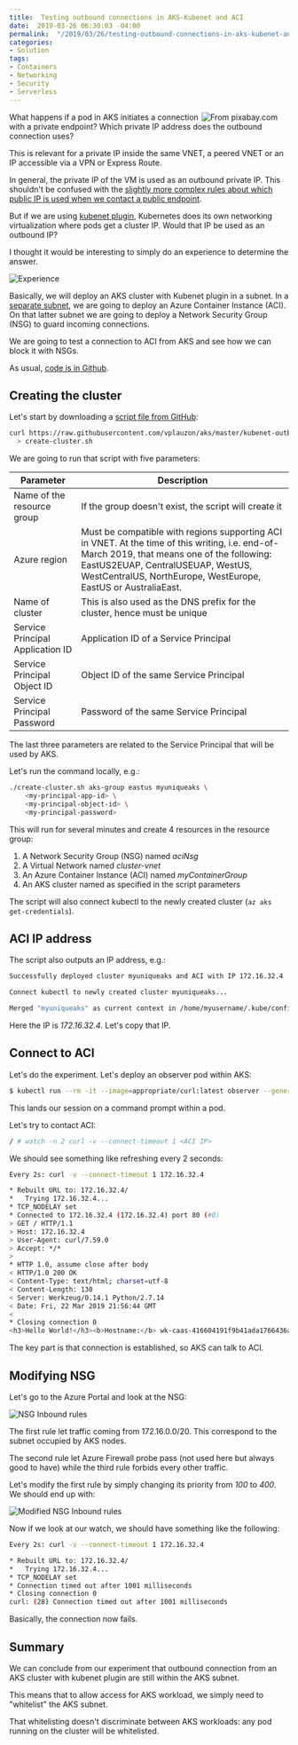 ```yaml
---
title:  Testing outbound connections in AKS-Kubenet and ACI
date:  2019-03-26 06:30:03 -04:00
permalink:  "/2019/03/26/testing-outbound-connections-in-aks-kubenet-and-aci/"
categories:
- Solution
tags:
- Containers
- Networking
- Security
- Serverless
---
```

<img style="float:right;padding-right:20px;" title="From pixabay.com" src="https://vincentlauzon.files.wordpress.com/2019/03/arrow-communication-direction-235975-e1553284557941.jpg" />

What happens if a pod in AKS initiates a connection with a private endpoint?  Which private IP address does the outbound connection uses?

This is relevant for a private IP inside the same VNET, a peered VNET or an IP accessible via a VPN or Express Route.

In general, the private IP of the VM is used as an outbound private IP.  This shouldn't be confused with the <a href="https://docs.microsoft.com/en-us/azure/load-balancer/load-balancer-outbound-connections#scenarios">slightly more complex rules about which public IP is used when we contact a public endpoint</a>.

But if we are using <a href="https://vincentlauzon.com/2018/09/06/aks-with-kubenet-vs-azure-networking-plug-in/">kubenet plugin</a>, Kubernetes does its own networking virtualization where pods get a cluster IP.  Would that IP be used as an outbound IP?

I thought it would be interesting to simply do an experience to determine the answer.

<img src="https://vincentlauzon.files.wordpress.com/2019/03/experience.png" alt="Experience" />

Basically, we will deploy an AKS cluster with Kubenet plugin in a subnet.  In a <a href="https://docs.microsoft.com/en-us/azure/container-instances/container-instances-vnet">separate subnet</a>, we are going to deploy an Azure Container Instance (ACI).  On that latter subnet we are going to deploy a Network Security Group (NSG) to guard incoming connections.

We are going to test a connection to ACI from AKS and see how we can block it with NSGs.

As usual, <a href="https://github.com/vplauzon/aks/tree/master/kubenet-outbound">code is in Github</a>.

<h2>Creating the cluster</h2>

Let's start by downloading a <a href="https://github.com/vplauzon/aks/blob/master/kubenet-outbound/create-cluster.sh">script file from GitHub</a>:

```bash
curl https://raw.githubusercontent.com/vplauzon/aks/master/kubenet-outbound/create-cluster.sh \
  > create-cluster.sh
```

We are going to run that script with five parameters:

<table>
<thead>
<tr>
  <th>Parameter</th>
  <th>Description</th>
</tr>
</thead>
<tbody>
<tr>
  <td>Name of the resource group</td>
  <td>If the group doesn't exist, the script will create it</td>
</tr>
<tr>
  <td>Azure region</td>
  <td>Must be compatible with regions supporting ACI in VNET.  At the time of this writing, i.e. end-of-March 2019, that means one of the following:  EastUS2EUAP, CentralUSEUAP, WestUS, WestCentralUS, NorthEurope, WestEurope, EastUS or AustraliaEast.</td>
</tr>
<tr>
  <td>Name of cluster</td>
  <td>This is also used as the DNS prefix for the cluster, hence must be unique</td>
</tr>
<tr>
  <td>Service Principal Application ID</td>
  <td>Application ID of a Service Principal</td>
</tr>
<tr>
  <td>Service Principal Object ID</td>
  <td>Object ID of the same Service Principal</td>
</tr>
<tr>
  <td>Service Principal Password</td>
  <td>Password of the same Service Principal</td>
</tr>
</tbody>
</table>

The last three parameters are related to the Service Principal that will be used by AKS.

Let's run the command locally, e.g.:

```bash
./create-cluster.sh aks-group eastus myuniqueaks \
    <my-principal-app-id> \
    <my-principal-object-id> \
    <my-principal-password>
```

This will run for several minutes and create 4 resources in the resource group:

<ol>
<li>A Network Security Group (NSG) named <em>aciNsg</em></li>
<li>A Virtual Network named <em>cluster-vnet</em></li>
<li>An Azure Container Instance (ACI) named <em>myContainerGroup</em></li>
<li>An AKS cluster named as specified in the script parameters</li>
</ol>

The script will also connect kubectl to the newly created cluster (<code>az aks get-credentials</code>).

<h2>ACI IP address</h2>

The script also outputs an IP address, e.g.:

```bash
Successfully deployed cluster myuniqueaks and ACI with IP 172.16.32.4

Connect kubectl to newly created cluster myuniqueaks...

Merged "myuniqueaks" as current context in /home/myusername/.kube/config
```

Here the IP is <em>172.16.32.4</em>.  Let's copy that IP.

<h2>Connect to ACI</h2>

Let's do the experiment.  Let's deploy an observer pod within AKS:

```bash
$ kubectl run --rm -it --image=appropriate/curl:latest observer --generator=run-pod/v1 --command sh
```

This lands our session on a command prompt within a pod.

Let's try to contact ACI:

```bash
/ # watch -n 2 curl -v --connect-timeout 1 <ACI IP>
```

We should see something like refreshing every 2 seconds:

```bash
Every 2s: curl -v --connect-timeout 1 172.16.32.4                                                   2019-03-22 21:56:44

* Rebuilt URL to: 172.16.32.4/
*   Trying 172.16.32.4...
* TCP_NODELAY set
* Connected to 172.16.32.4 (172.16.32.4) port 80 (#0)
> GET / HTTP/1.1
> Host: 172.16.32.4
> User-Agent: curl/7.59.0
> Accept: */*
>
* HTTP 1.0, assume close after body
< HTTP/1.0 200 OK
< Content-Type: text/html; charset=utf-8
< Content-Length: 130
< Server: Werkzeug/0.14.1 Python/2.7.14
< Date: Fri, 22 Mar 2019 21:56:44 GMT
<
* Closing connection 0
<h3>Hello World!</h3><b>Hostname:</b> wk-caas-416604191f9b41ada1766436a3c4673b-203163b74dfca1b08abdec<br/><b>Visits:</b> undefined
```

The key part is that connection is established, so AKS can talk to ACI.

<h2>Modifying NSG</h2>

Let's go to the Azure Portal and look at the NSG:

<img src="https://vincentlauzon.files.wordpress.com/2019/03/nsg.png" alt="NSG Inbound rules" />

The first rule let traffic coming from 172.16.0.0/20.  This correspond to the subnet occupied by AKS nodes.

The second rule let Azure Firewall probe pass (not used here but always good to have) while the third rule forbids every other traffic.

Let's modify the first rule by simply changing its priority from <em>100</em> to <em>400</em>.  We should end up with:

<img src="https://vincentlauzon.files.wordpress.com/2019/03/nsg-modified.png" alt="Modified NSG Inbound rules" />

Now if we look at our watch, we should have something like the following:

```bash
Every 2s: curl -v --connect-timeout 1 172.16.32.4                                                   2019-03-22 22:03:08

* Rebuilt URL to: 172.16.32.4/
*   Trying 172.16.32.4...
* TCP_NODELAY set
* Connection timed out after 1001 milliseconds
* Closing connection 0
curl: (28) Connection timed out after 1001 milliseconds
```

Basically, the connection now fails.

<h2>Summary</h2>

We can conclude from our experiment that outbound connection from an AKS cluster with kubenet plugin are still within the AKS subnet.

This means that to allow access for AKS workload, we simply need to "whitelist" the AKS subnet.

That whitelisting doesn't discriminate between AKS workloads:  any pod running on the cluster will be whitelisted.